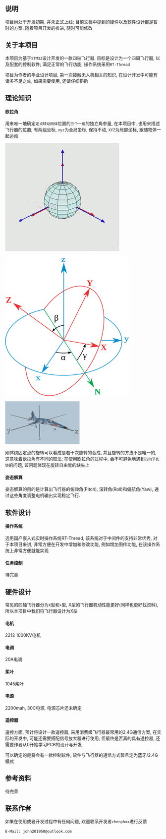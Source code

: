 ## 说明

项目尚处于开发初期, 并未正式上线; 目前文档中提到的硬件以及软件设计都是暂时的方案, 随着项目开发的推进, 随时可能修改 

## 关于本项目

本项目为基于`STM32`设计开发的一款四轴飞行器, 目标是设计为一个四周飞行器, 以及配套的控制软件; 满足正常的飞行功能, 操作系统采用`RT-Thread` 

项目为作者的毕业设计项目, 第一次接触无人机相关的知识, 在设计开发中可能有诸多不足之处, 如果需要使用, 还请仔细斟酌 

## 理论知识

#### 欧拉角

用来唯一地确定`定点转动刚体`位置的`三个一组`的独立角参量, 在本项目中, 也用来描述飞行器的位置; 有两组坐标, `xyz`为全局坐标, 保持不动, `XYZ`为局部坐标, 跟随物体一起运动 

![](assets/images/欧拉角运动.gif) 

![](assets/images/欧拉角坐标系.png)

![](assets/images/欧拉角旋转演示.gif) 

刚体绕固定点的旋转可以看成是若干次旋转的合成, 并且旋转的方法不是唯一的, 这意味着欧拉角有不同的取法; 在使用欧拉角的过程中, 会不可避免地遇到`万向节死锁`的问题, 该问题体现在旋转自由度的缺失上 

#### 姿态解算

姿态解算的目的是计算出飞行器的俯仰角(Pitch), 滚转角(Roll)和偏航角(Yaw), 通过这些角度调整电机输出实现稳定飞行. 

## 软件设计

#### 操作系统

选用国产嵌入式实时操作系统RT-Thread, 该系统对于中间件的支持非常优秀, 对于本项目来讲, 非常方便在开发中增加和修改功能, 例如增加图传功能, 在该操作系统上非常方便就能实现 

#### 任务控制

待完善 

## 硬件设计

常见的四轴飞行器分为`X`型和`+`型, X型的飞行器机动性能更好(同样也更好找资料), 所以本项目中我们将飞行器设计为X型 

#### 电机

2212 1000KV电机 

#### 电调

20A电调 

#### 桨叶

1045桨叶 

#### 电源

2200mah, 30C电源, 电源芯片还未确定 

#### 遥控器

遥控方面, 预计将设计一款遥控器, 采用消费级飞行器最常用的2.4G通信方案, 在实际的开发中, 可能还需要搭配信号放大器进行使用; 但最终是否真的具有遥控器, 还需要作者从0开始学习PCB的设计与开发<br>

可以确定的是将会有一款控制软件, 软件与飞行器的通信方式暂且定为蓝牙/2.4G模式 

## 参考资料

待完善 

## 联系作者

如果在使用或者开发过程中有任何问题, 欢迎联系开发者`chenphxx`进行反馈 

```
E-Mail: john201950@outlook.com
```
